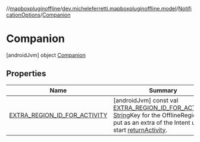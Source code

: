 //[mapboxpluginoffline](../../../../index.md)/[dev.micheleferretti.mapboxpluginoffline.model](../../index.md)/[NotificationOptions](../index.md)/[Companion](index.md)



# Companion  
 [androidJvm] object [Companion](index.md)   


## Properties  
  
|  Name |  Summary | 
|---|---|
| <a name="dev.micheleferretti.mapboxpluginoffline.model/NotificationOptions.Companion/EXTRA_REGION_ID_FOR_ACTIVITY/#/PointingToDeclaration/"></a>[EXTRA_REGION_ID_FOR_ACTIVITY](-e-x-t-r-a_-r-e-g-i-o-n_-i-d_-f-o-r_-a-c-t-i-v-i-t-y.md)| <a name="dev.micheleferretti.mapboxpluginoffline.model/NotificationOptions.Companion/EXTRA_REGION_ID_FOR_ACTIVITY/#/PointingToDeclaration/"></a> [androidJvm] const val [EXTRA_REGION_ID_FOR_ACTIVITY](-e-x-t-r-a_-r-e-g-i-o-n_-i-d_-f-o-r_-a-c-t-i-v-i-t-y.md): [String](https://kotlinlang.org/api/latest/jvm/stdlib/kotlin/-string/index.html)Key for the OfflineRegion id put as an extra of the Intent used to start [returnActivity](../return-activity.md).   <br>|

